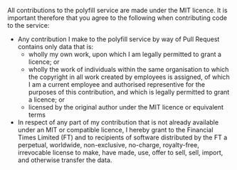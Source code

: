 All contributions to the polyfill service are made under the MIT licence. It is important therefore that you agree to the following when contributing code to the service:

* Any contribution I make to the polyfill service by way of Pull Request contains only data that is:
  * wholly my own work, upon which I am legally permitted to grant a licence; or
  * wholly the work of individuals within the same organisation to which the copyright in all work created by employees is assigned, of which I am a current employee and authorised representive for the purposes of this contribution, and which is legally permitted to grant a licence; or
  * licensed by the original author under the MIT licence or equivalent terms
* In respect of any part of my contribution that is not already available under an MIT or compatible licence, I hereby grant to the Financial Times Limited (FT) and to recipients of software distributed by the FT a perpetual, worldwide, non-exclusive, no-charge, royalty-free, irrevocable license to make, have made, use, offer to sell, sell, import, and otherwise transfer the data.